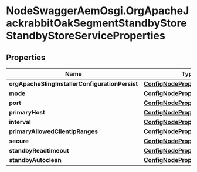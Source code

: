 # NodeSwaggerAemOsgi.OrgApacheJackrabbitOakSegmentStandbyStoreStandbyStoreServiceProperties

## Properties

Name | Type | Description | Notes
------------ | ------------- | ------------- | -------------
**orgApacheSlingInstallerConfigurationPersist** | [**ConfigNodePropertyBoolean**](ConfigNodePropertyBoolean.md) |  | [optional] 
**mode** | [**ConfigNodePropertyDropDown**](ConfigNodePropertyDropDown.md) |  | [optional] 
**port** | [**ConfigNodePropertyInteger**](ConfigNodePropertyInteger.md) |  | [optional] 
**primaryHost** | [**ConfigNodePropertyString**](ConfigNodePropertyString.md) |  | [optional] 
**interval** | [**ConfigNodePropertyInteger**](ConfigNodePropertyInteger.md) |  | [optional] 
**primaryAllowedClientIpRanges** | [**ConfigNodePropertyArray**](ConfigNodePropertyArray.md) |  | [optional] 
**secure** | [**ConfigNodePropertyBoolean**](ConfigNodePropertyBoolean.md) |  | [optional] 
**standbyReadtimeout** | [**ConfigNodePropertyInteger**](ConfigNodePropertyInteger.md) |  | [optional] 
**standbyAutoclean** | [**ConfigNodePropertyBoolean**](ConfigNodePropertyBoolean.md) |  | [optional] 



